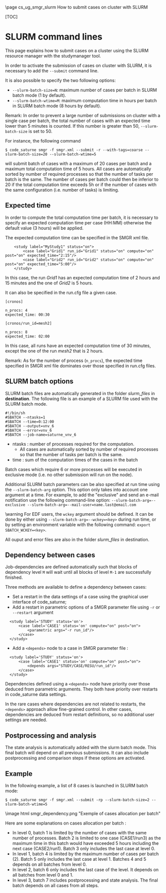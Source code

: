 <!--
  This file is part of code_saturne, a general-purpose CFD tool.

  Copyright (C) 1998-2024 EDF S.A.

  This program is free software; you can redistribute it and/or modify it under
  the terms of the GNU General Public License as published by the Free Software
  Foundation; either version 2 of the License, or (at your option) any later
  version.

  This program is distributed in the hope that it will be useful, but WITHOUT
  ANY WARRANTY; without even the implied warranty of MERCHANTABILITY or FITNESS
  FOR A PARTICULAR PURPOSE.  See the GNU General Public License for more
  details.

  You should have received a copy of the GNU General Public License along with
  this program; if not, write to the Free Software Foundation, Inc., 51 Franklin
  Street, Fifth Floor, Boston, MA 02110-1301, USA.
-->

\page cs_ug_smgr_slurm How to submit cases on cluster with SLURM

[TOC]

SLURM command lines
===================

This page explains how to submit cases on a cluster using the SLURM resource
manager with the studymanager tool.

In order to activate the submission of cases on cluster with SLURM, it is
necessary to add the `--submit` command line.

It is also possible to specify the two following options:
- `--slurm-batch-size=N`: maximum number of cases per batch in SLURM batch mode
  (1 by default).
- `--slurm-batch-wtime=M`: maximum computation time in hours per batch in SLURM
  batch mode (8 hours by default).

Remark: In order to prevent a large number of submissions on cluster with a
single case per batch, the total number of cases with an expected time lower
than 5 minutes is counted. If this number is greater than 50,
`--slurm-batch-size` is set to 50.

For instance, the following command
  ```
  $ code_saturne smgr -f smgr.xml --submit -r --with-tags=coarse --slurm-batch-size=20 --slurm-batch-wtime=5
  ```
will submit batch of cases with a maximum of 20 cases per batch and a maximum
total computation time of 5 hours. All cases are automatically sorted by number
of required processes so that the number of tasks per batch is the same. The
number of cases per batch could then be inferior to 20 if the total computation
time exceeds 5h or if the number of cases with the same configuration (i.e.
number of tasks) is limiting.

Expected time
-------------

In order to compute the total computation time per batch, it is necessary to
specify an expected computation time per case (HH:MM) otherwise the default
value (3 hours) will be applied.

The expected computation time can be specified in the SMGR xml file.

```{.xml}
    <study label="MyStudy1" status="on">
        <case label="Grid1" run_id="Grid1" status="on" compute="on" post="on" expected_time="2:15"/>
        <case label="Grid2" run_id="Grid2" status="on" compute="on" post="on" expected_time="5:00"/>
    </study>
```
In this case, the run _Grid1_ has an expected computation time of 2 hours and 15
minutes and the one of _Grid2_ is 5 hours.

It can also be specified in the run.cfg file a given case.

```{.sh}
[cronos]
 
n_procs: 4
expected_time: 00:30
 
[cronos/run_id=mesh2]

n_procs: 8
expected_time: 02:00

``` 

In this case, all runs have an expected computation time of 30 minutes, except
the one of the run _mesh2_ that is 2 hours.

Remark: As for the number of process (`n_procs`), the expected time specified in
SMGR xml file dominates over those specified in run.cfg files.

SLURM batch options
-------------------

SLURM batch files are automatically generated in the folder _slurm_files_ in
**destination**. The following file is an example of a SLURM file used with the
SLURM batch mode.

```{.sh}
#!/bin/sh
#SBATCH --ntasks=1
#SBATCH --time=0:12:00
#SBATCH --output=vnv_6
#SBATCH --error=vnv_6
#SBATCH --job-name=saturne_vnv_6
```

- ntasks : number of processes required for the computation.
  * All cases are automatically sorted by number of required processes so that
    the number of tasks per batch is the same.
- time : sum of the computation times of the cases in the batch

Batch cases which require 6 or more processes will be executed in exclusive mode
(i.e. no other submission will run on the node).

Additional SLURM batch parameters can be also specified at run time using the 
`--slurm-batch-arg` option. This option only takes into account one argument at
a time. For example, to add the "exclusive" and send an e-mail notification use
the following command-line option:
`--slurm-batch-arg=--exclusive --slurm-batch-arg=--mail-user=name.last@email.com`

\warning
For EDF users, the `wckey` argument should be defined. It can be done by either
using `--slurm-batch-arg=--wckey=<key>` during run time, or by setting an
environment variable with the following command: `export SBATCH_WCKEY=<key>`.

All ouput and error files are also in the folder _slurm_files_ in destination.

Dependency between cases
------------------------

Job-dependencies are defined automatically such that blocks of dependency level
`M` will wait until all blocks of level `M-1` are successfully finished.

Three methods are available to define a dependency between cases:
- Set a restart in the data settings of a case using the graphical user
  interface of code_saturne;
- Add a restart in parametric options of a SMGR parameter file using
  `-r` or `--restart` argument
```{.xml}
  <study label='STUDY' status='on'>
      <case label='CASE1' status='on' compute="on" post="on">
          <parametric args="-r run_id"/>
      </case>
  </study>
```
- Add a `<depends>` node to a case in SMGR parameter file :
```{.xml}
  <study label='STUDY' status='on'>
      <case label='CASE1' status='on' compute="on" post="on">
          <depends args="STUDY/CASE/RESU/run_id"/>
      </case>
  </study>
```

Dependencies defined using a `<depends>` node have priority over those deduced
from parametric arguments. They both have priority over restarts in code_saturne
data settings.

In the rare cases where dependencies are not related to restarts, the `<depends>`
approach allow fine-grained control. In other cases, dependencies are deduced from
restart definitions, so no additional user settings are needed.

Postprocessing and analysis
---------------------------

The state analysis is automatically added with the slurm batch mode. This final
batch will depend on all previous submissions. It can also include
postprocessing and comparison steps if these options are activated.

Example
-------

In the following example, a list of 8 cases is launched in SLURM batch mode:

```
$ code_saturne smgr -f smgr.xml --submit -rp --slurm-batch-size=2 --slurm-batch-wtime=5
```

\image html smgr_dependency.png "Exemple of cases allocation per batch"

Here are some explanations on cases allocation per batch :
- In level 0, batch 1 is limited by the number of cases with the same number of
  processes. Batch 2 is limited to one case (CASE1/run3) as the maximum time in
  this batch would have exceeded 5 hours including the next case (CASE2/run1).
  Batch 3 only includes the last case at level 0. 
- In level 1, batch 4 is limited by the maximum number of cases per batch (2).
  Batch 5 only includes the last case at level 1. Batches 4 and 5 depends on all
  batches from level 0.
- In level 2, batch 6 only includes the last case of the level. It depends on all
  batches from level 0 and 1.
- In level 3, batch 7 includes postprocessing and state analysis. The final
  batch depends on all cases from all steps.
